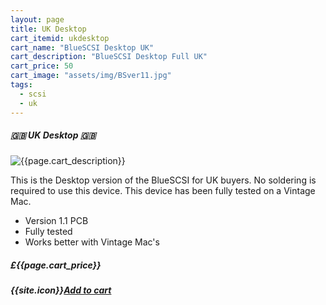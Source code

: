 ```yaml
---
layout: page
title: UK Desktop
cart_itemid: ukdesktop
cart_name: "BlueSCSI Desktop UK"
cart_description: "BlueSCSI Desktop Full UK"
cart_price: 50
cart_image: "assets/img/BSver11.jpg"
tags: 
  - scsi
  - uk
---
```


##### 🇬🇧 UK Desktop 🇬🇧

![{{page.cart_description}}]({{page.cart_image}})

This is the Desktop version of the BlueSCSI for UK buyers. No soldering is required to use this device. This device has been fully tested on a Vintage Mac.

* Version 1.1 PCB
* Fully tested
* Works better with Vintage Mac's 

##### £{{page.cart_price}} 

##### {{site.icon}}[Add to cart](/cart#{{page.cart_itemid}})